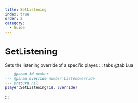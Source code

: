```yaml
---
title: SetListening
index: true
order: 2
category:
  - Guide
---
```


# SetListening
Sets the listening override of a specific player.
::: tabs
@tab Lua
```lua
--- @param id number
--- @param override number ListenOverride
--- @return nil
player:SetListening(id, override)
```

:::